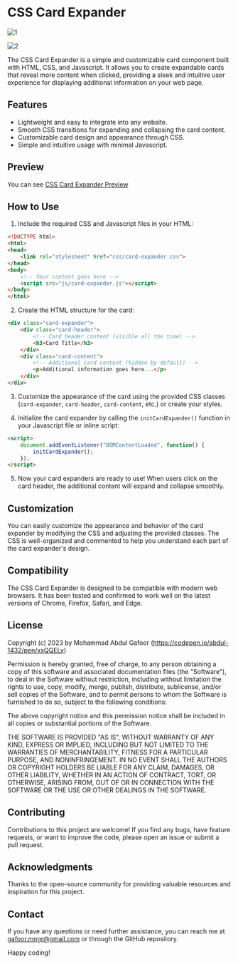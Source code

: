 # CSS Card Expander

![1](https://github.com/abdul-1432/Card-Expander/assets/124916666/c1609cc1-6d4d-4440-9d53-c296d129f02f)

![2](https://github.com/abdul-1432/Card-Expander/assets/124916666/aa22203b-43d3-4edd-bf1b-9aaace7f2930)


The CSS Card Expander is a simple and customizable card component built with HTML, CSS, and Javascript. It allows you to create expandable cards that reveal more content when clicked, providing a sleek and intuitive user experience for displaying additional information on your web page.

## Features

- Lightweight and easy to integrate into any website.
- Smooth CSS transitions for expanding and collapsing the card content.
- Customizable card design and appearance through CSS.
- Simple and intuitive usage with minimal Javascript.

## Preview

You can see [CSS Card Expander Preview](https://codepen.io/abdul-1432/pen/xxQQELy)

## How to Use

1. Include the required CSS and Javascript files in your HTML:

```HTML
<!DOCTYPE html>
<html>
<head>
    <link rel="stylesheet" href="css/card-expander.css">
</head>
<body>
    <!-- Your content goes here -->
    <script src="js/card-expander.js"></script>
</body>
</html>
```

2. Create the HTML structure for the card:

```HTML
<div class="card-expander">
    <div class="card-header">
        <!-- Card header content (visible all the time) -->
        <h3>Card Title</h3>
    </div>
    <div class="card-content">
        <!-- Additional card content (hidden by default) -->
        <p>Additional information goes here...</p>
    </div>
</div>
```

3. Customize the appearance of the card using the provided CSS classes (`card-expander`, `card-header`, `card-content`, etc.) or create your styles.

4. Initialize the card expander by calling the `initCardExpander()` function in your Javascript file or inline script:

```html
<script>
    document.addEventListener("DOMContentLoaded", function() {
        initCardExpander();
    });
</script>
```

5. Now your card expanders are ready to use! When users click on the card header, the additional content will expand and collapse smoothly.

## Customization

You can easily customize the appearance and behavior of the card expander by modifying the CSS and adjusting the provided classes. The CSS is well-organized and commented to help you understand each part of the card expander's design.

## Compatibility

The CSS Card Expander is designed to be compatible with modern web browsers. It has been tested and confirmed to work well on the latest versions of Chrome, Firefox, Safari, and Edge.

## License

Copyright (c) 2023 by Mohammad Abdul Gafoor (https://codepen.io/abdul-1432/pen/xxQQELy)

Permission is hereby granted, free of charge, to any person obtaining a copy of this software and associated documentation files (the "Software"), to deal in the Software without restriction, including without limitation the rights to use, copy, modify, merge, publish, distribute, sublicense, and/or sell copies of the Software, and to permit persons to whom the Software is furnished to do so, subject to the following conditions:

The above copyright notice and this permission notice shall be included in all copies or substantial portions of the Software.

THE SOFTWARE IS PROVIDED "AS IS", WITHOUT WARRANTY OF ANY KIND, EXPRESS OR IMPLIED, INCLUDING BUT NOT LIMITED TO THE WARRANTIES OF MERCHANTABILITY, FITNESS FOR A PARTICULAR PURPOSE, AND NONINFRINGEMENT. IN NO EVENT SHALL THE AUTHORS OR COPYRIGHT HOLDERS BE LIABLE FOR ANY CLAIM, DAMAGES, OR OTHER LIABILITY, WHETHER IN AN ACTION OF CONTRACT, TORT, OR OTHERWISE, ARISING FROM, OUT OF OR IN CONNECTION WITH THE SOFTWARE OR THE USE OR OTHER DEALINGS IN THE SOFTWARE.


## Contributing

Contributions to this project are welcome! If you find any bugs, have feature requests, or want to improve the code, please open an issue or submit a pull request.

## Acknowledgments

Thanks to the open-source community for providing valuable resources and inspiration for this project.

## Contact

If you have any questions or need further assistance, you can reach me at [gafoor.mngr@gmail.com](mailto:gafoor.mngr@gmail.com) or through the GitHub repository.

Happy coding!

